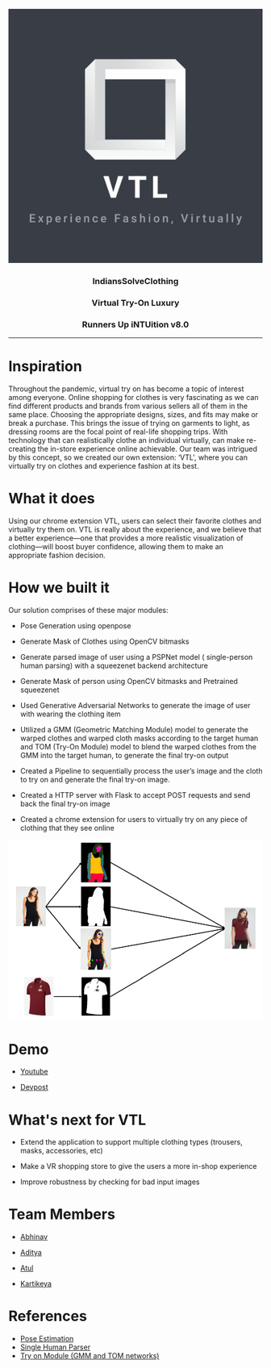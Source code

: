 <p align="center">
  <img src="assets/logo.jpg" />
</p>

<h3 align="center">IndiansSolveClothing</h2>
<h3 align="center">Virtual Try-On Luxury</h2> 
<h3 align="center">Runners Up iNTUition v8.0</h2>

---

# Inspiration
Throughout the pandemic, virtual try on has become a topic of interest among everyone. Online shopping for clothes is very fascinating as we can find different products and brands from various sellers all of them in the same place. Choosing the appropriate designs, sizes, and fits may make or break a purchase. This brings the issue of trying on garments to light, as dressing rooms are the focal point of real-life shopping trips. With technology that can realistically clothe an individual virtually, can make re-creating the in-store experience online achievable. Our team was intrigued by this concept, so we created our own extension: ‘VTL', where you can virtually try on clothes and experience fashion at its best.


# What it does
Using our chrome extension VTL, users can select their favorite clothes and virtually try them on. VTL is really about the experience, and we believe that a better experience—one that provides a more realistic visualization of clothing—will boost buyer confidence, allowing them to make an appropriate fashion decision.


# How we built it
Our solution comprises of these major modules:

* Pose Generation using openpose

* Generate Mask of Clothes using OpenCV bitmasks

* Generate parsed image of user using a PSPNet model ( single-person human parsing) with a squeezenet backend architecture

* Generate Mask of person using OpenCV bitmasks and Pretrained squeezenet

* Used Generative Adversarial Networks to generate the image of user with wearing the clothing item

* Utilized a GMM (Geometric Matching Module) model to generate the warped clothes and warped cloth masks according to the target human and TOM (Try-On Module) model to blend the warped clothes from the GMM into the target human, to generate the final try-on output

* Created a Pipeline to sequentially process the user’s image and the cloth to try on and generate the final try-on image.
* Created a HTTP server with Flask to accept POST requests and send back the final try-on image

* Created a chrome extension for users to virtually try on any piece of clothing that they see online

![alt text](assets/flow.png)

# Demo

* [Youtube](https://www.youtube.com/watch?v=Mey5g_ULi2E)

* [Devpost](https://devpost.com/software/indianssolveclothing)


# What's next for VTL
* Extend the application to support multiple clothing types (trousers, masks, accessories, etc)

* Make a VR shopping store to give the users a more in-shop experience

* Improve robustness by checking for bad input images


# Team Members
* [Abhinav](https://github.com/ABHINAV112)

* [Aditya](https://github.com/Aditya239233)

* [Atul](https://github.com/Atul-Acharya-17)

* [Kartikeya](https://github.com/Kartikeya2001)

      
# References

* [Pose Estimation](https://github.com/CMU-Perceptual-Computing-Lab/openpose)
* [Single Human Parser](https://github.com/hyk1996/Single-Human-Parsing-LIP)
* [Try on Module (GMM and TOM networks)](https://github.com/minar09/cp-vton-plus)
